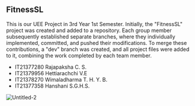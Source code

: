 ## FitnessSL 

This is our UEE Project in 3rd Year 1st Semester.
Initially, the "FitnessSL" project was created and added to a repository. Each group member subsequently established separate branches, where they individually implemented, committed, and pushed their modifications. To merge these contributions, a "dev" branch was created, and all project files were added to it, combining the work completed by each team member.

- IT21377280 Rajapaksha C. S.
- IT21379956 Hettiarachchi V.E
- IT21378270 Wimaladharma T. H. Y. B.
- IT21377358 Hanshani S.G.H.S.

![Untitled-2](https://github.com/chalaniS/FitnessSL_Flutter/assets/99180967/167f44cf-8706-4167-a61f-ad2f468555a1)

